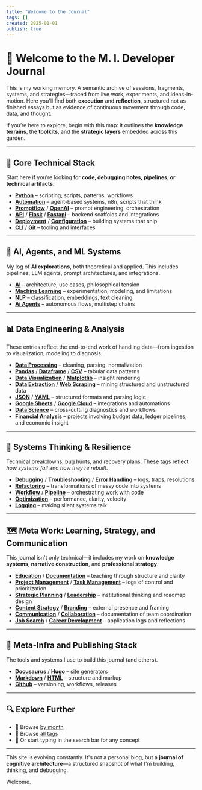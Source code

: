 ```yaml
---
title: "Welcome to the Journal"
tags: []
created: 2025-01-01
publish: true
---
```


# 🌱 Welcome to the M. I. Developer Journal

This is my working memory. A semantic archive of sessions, fragments, systems, and strategies—traced from live work, experiments, and ideas-in-motion. Here you'll find both **execution** and **reflection**, structured not as finished essays but as evidence of continuous movement through code, data, and thought.

If you’re here to explore, begin with this map: it outlines the **knowledge terrains**, the **toolkits**, and the **strategic layers** embedded across this garden.

---

## 🧰 Core Technical Stack

Start here if you’re looking for **code, debugging notes, pipelines, or technical artifacts**.

- **[Python](/tags/Python)** – scripting, scripts, patterns, workflows
- **[Automation](/tags/Automation)** – agent-based systems, n8n, scripts that think
- **[Promptflow](/tags/Promptflow)** / **[OpenAI](/tags/Openai)** – prompt engineering, orchestration
- **[API](/tags/API)** / **[Flask](/tags/Flask)** / **[Fastapi](/tags/Fastapi)** – backend scaffolds and integrations
- **[Deployment](/tags/Deployment)** / **[Configuration](/tags/Configuration)** – building systems that ship
- **[CLI](/tags/CLI)** / **[Git](/tags/Git)** – tooling and interfaces

---

## 🧠 AI, Agents, and ML Systems

My log of **AI explorations**, both theoretical and applied. This includes pipelines, LLM agents, prompt architectures, and integrations.

- **[AI](/tags/AI)** – architecture, use cases, philosophical tension
- **[Machine Learning](/tags/Machine%20Learning)** – experimentation, modeling, and limitations
- **[NLP](/tags/NLP)** – classification, embeddings, text cleaning
- **[Ai Agents](/tags/Ai%20Agents)** – autonomous flows, multistep chains

---

## 📊 Data Engineering & Analysis

These entries reflect the end-to-end work of handling data—from ingestion to visualization, modeling to diagnosis.

- **[Data Processing](/tags/Data%20Processing)** – cleaning, parsing, normalization
- **[Pandas](/tags/Pandas)** / **[Dataframe](/tags/Dataframe)** / **[CSV](/tags/CSV)** – tabular data patterns
- **[Data Visualization](/tags/Data%20Visualization)** / **[Matplotlib](/tags/Matplotlib)** – insight rendering
- **[Data Extraction](/tags/Data%20Extraction)** / **[Web Scraping](/tags/Web%20Scraping)** – mining structured and unstructured data
- **[JSON](/tags/JSON)** / **[YAML](/tags/YAML)** – structured formats and parsing logic
- **[Google Sheets](/tags/Google%20Sheets)** / **[Google Cloud](/tags/Google%20Cloud)** – integrations and automations
- **[Data Science](/tags/Data%20Science)** – cross-cutting diagnostics and workflows
- **[Financial Analysis](/tags/Financial%20Analysis)** – projects involving budget data, ledger pipelines, and economic insight

---

## 🔧 Systems Thinking & Resilience

Technical breakdowns, bug hunts, and recovery plans. These tags reflect *how systems fail* and *how they’re rebuilt*.

- **[Debugging](/tags/Debugging)** / **[Troubleshooting](/tags/Troubleshooting)** / **[Error Handling](/tags/Error%20Handling)** – logs, traps, resolutions
- **[Refactoring](/tags/Refactoring)** – transformations of messy code into systems
- **[Workflow](/tags/Workflow)** / **[Pipeline](/tags/Pipeline)** – orchestrating work with code
- **[Optimization](/tags/Optimization)** – performance, clarity, velocity
- **[Logging](/tags/Logging)** – making silent systems talk

---

## 🗺 Meta Work: Learning, Strategy, and Communication

This journal isn't only technical—it includes my work on **knowledge systems**, **narrative construction**, and **professional strategy**.

- **[Education](/tags/Education)** / **[Documentation](/tags/Documentation)** – teaching through structure and clarity
- **[Project Management](/tags/Project%20Management)** / **[Task Management](/tags/Task%20Management)** – logs of control and prioritization
- **[Strategic Planning](/tags/Strategic%20Planning)** / **[Leadership](/tags/Leadership)** – institutional thinking and roadmap design
- **[Content Strategy](/tags/Content%20Strategy)** / **[Branding](/tags/Branding)** – external presence and framing
- **[Communication](/tags/Communication)** / **[Collaboration](/tags/Collaboration)** – documentation of team coordination
- **[Job Search](/tags/Job%20Search)** / **[Career Development](/tags/Career%20Development)** – application logs and reflections

---

## 📁 Meta-Infra and Publishing Stack

The tools and systems I use to build this journal (and others).

- **[Docusaurus](/tags/Docusaurus)** / **[Hugo](/tags/Hugo)** – site generators
- **[Markdown](/tags/Markdown)** / **[HTML](/tags/HTML)** – structure and markup
- **[Github](/tags/Github)** – versioning, workflows, releases

---

## 🔍 Explore Further

- 📅 Browse [by month](/month_journals/index.md)
- 🔖 Browse [all tags](/tags)
- 🧠 Or start typing in the search bar for any concept

---

This site is evolving constantly. It's not a personal blog, but a **journal of cognitive architecture**—a structured snapshot of what I'm building, thinking, and debugging.

Welcome.



